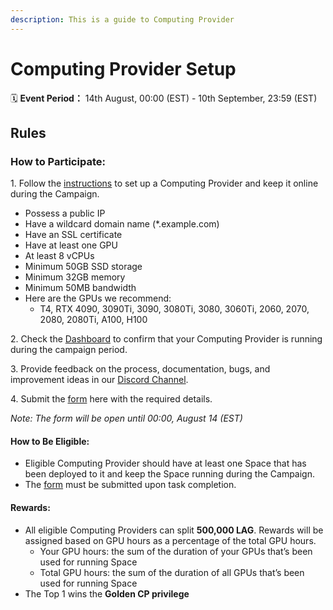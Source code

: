 ```yaml
---
description: This is a guide to Computing Provider
---
```


# Computing Provider Setup

🗓️ **Event Period：** 14th August, 00:00 (EST) - 10th September, 23:59 (EST)

## Rules

### **How to Participate:**

1\. Follow the [instructions](https://github.com/lagrangedao/go-computing-provider/tree/mars-testnet) to set up a Computing Provider and keep it online during the Campaign.

* Possess a public IP
* Have a wildcard domain name (\*.example.com)
* Have an SSL certificate
* Have at least one GPU
* At least 8 vCPUs
* Minimum 50GB SSD storage
* Minimum 32GB memory
* Minimum 50MB bandwidth
* Here are the GPUs we recommend:
  * T4, RTX 4090, 3090Ti, 3090, 3080Ti, 3080, 3060Ti, 2060, 2070, 2080, 2080Ti, A100, H100

2\. Check the [Dashboard](https://provider.lagrangedao.org/provider-status) to confirm that your Computing Provider is running during the campaign period.

3\. Provide feedback on the process, documentation, bugs, and improvement ideas in our [Discord Channel](https://discord.gg/qHEEyQTECX).

4\. Submit the [form](https://docs.google.com/forms/d/e/1FAIpQLSf0JRi18xsp\_YCoQKPuE0azYLDDNwAXBMNIeqwXFMgqVljU1Q/viewform?usp=sf\_link) here with the required details.

_Note: The form will be open until 00:00, August 14 (EST)_

#### **How to Be Eligible:**

* Eligible Computing Provider should have at least one Space that has been deployed to it and keep the Space running during the Campaign.
* The [form](https://forms.gle/YyzotPhHqx4DmCmy9) must be submitted upon task completion.

#### **Rewards:**

* All eligible Computing Providers can split **500,000 LAG**. Rewards will be assigned based on GPU hours as a percentage of the total GPU hours.
  * Your GPU hours: the sum of the duration of your GPUs that’s been used for running Space
  * Total GPU hours: the sum of the duration of all GPUs that’s been used for running Space
* The Top 1 wins the **Golden CP privilege**

